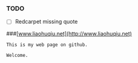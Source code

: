 ### TODO

- [ ] Redcarpet missing quote

###[www.liaohuqiu.net](http://www.liaohuqiu.net)


    This is my web page on github. 
    
    Welcome.
